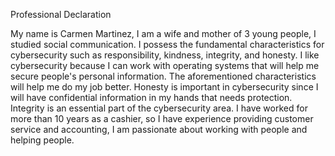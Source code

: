 
 Professional Declaration

My name is Carmen Martinez, I am a wife and mother of 3 young people,
I studied social communication.
I possess the fundamental characteristics for cybersecurity such as responsibility,
kindness, integrity, and honesty.
I like cybersecurity because I can work with operating systems that will help me secure people's personal information. 
The aforementioned characteristics will help me do my job better.
Honesty is important in cybersecurity since I will have confidential information in my hands that needs protection. 
Integrity is an essential part of the cybersecurity area.
I have worked for more than 10 years as a cashier, so I have experience providing customer service and accounting,
I am passionate about working with people and helping people.
